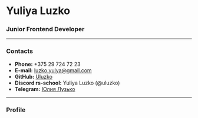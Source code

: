 # Yuliya Luzko
### Junior Frontend Developer
***
### Contacts
* **Phone:** +375 29 724 72 23
* **E-mail:** [luzko.yulya@gmail.com](mailto:luzko.yulya@gmail.com)
* **GitHub:** [Uluzko](https://github.com/Uluzko)
* **Discord rs-school:** Yuliya Luzko (@uluzko)
* **Telegram:** [Юлия Лузько](https://t.me/Uluzko)
***
### Profile
